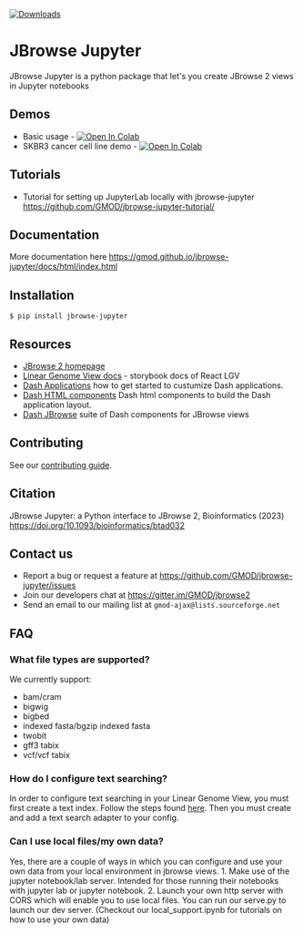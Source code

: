 [![Downloads](https://pepy.tech/badge/jbrowse-jupyter)](https://pepy.tech/project/jbrowse-jupyter)

# JBrowse Jupyter

JBrowse Jupyter is a python package that let's you create JBrowse 2 views in
Jupyter notebooks

## Demos

- Basic usage -
  [![Open In Colab](https://colab.research.google.com/assets/colab-badge.svg)](https://colab.research.google.com/github/GMOD/jbrowse-jupyter/blob/main/examples/basic_usage.ipynb)
- SKBR3 cancer cell line demo -
  [![Open In Colab](https://colab.research.google.com/assets/colab-badge.svg)](https://colab.research.google.com/github/GMOD/jbrowse-jupyter/blob/main/examples/skbr3.ipynb)

## Tutorials

- Tutorial for setting up JupyterLab locally with jbrowse-jupyter
  https://github.com/GMOD/jbrowse-jupyter-tutorial/

## Documentation

More documentation here
https://gmod.github.io/jbrowse-jupyter/docs/html/index.html

## Installation

```
$ pip install jbrowse-jupyter
```

## Resources

- [JBrowse 2 homepage](https://jbrowse.org/jb2/)
- [Linear Genome View docs](https://jbrowse.org/storybook/lgv/main/?path=/story/getting-started--page) -
  storybook docs of React LGV
- [Dash Applications](https://dash.plotly.com/layout) how to get started to
  custumize Dash applications.
- [Dash HTML components](https://dash.plotly.com/dash-html-components) Dash html
  components to build the Dash application layout.
- [Dash JBrowse](https://github.com/GMOD/dash_jbrowse) suite of Dash components
  for JBrowse views

## Contributing

See our [contributing guide](./CONTRIBUTING.md).

## Citation

JBrowse Jupyter: a Python interface to JBrowse 2, Bioinformatics (2023)
https://doi.org/10.1093/bioinformatics/btad032

## Contact us

- Report a bug or request a feature at
  https://github.com/GMOD/jbrowse-jupyter/issues
- Join our developers chat at https://gitter.im/GMOD/jbrowse2
- Send an email to our mailing list at `gmod-ajax@lists.sourceforge.net`

## FAQ

### What file types are supported?

We currently support:

- bam/cram
- bigwig
- bigbed
- indexed fasta/bgzip indexed fasta
- twobit
- gff3 tabix
- vcf/vcf tabix

### How do I configure text searching?

In order to configure text searching in your Linear Genome View, you must first
create a text index. Follow the steps found
[here](https://jbrowse.org/jb2/docs/quickstart_cli/#indexing-feature-names-for-searching).
Then you must create and add a text search adapter to your config.

### Can I use local files/my own data?

Yes, there are a couple of ways in which you can configure and use your own data
from your local environment in jbrowse views. 1. Make use of the jupyter
notebook/lab server. Intended for those running their notebooks with jupyter lab
or jupyter notebook. 2. Launch your own http server with CORS which will enable
you to use local files. You can run our serve.py to launch our dev server.
(Checkout our local_support.ipynb for tutorials on how to use your own data)
